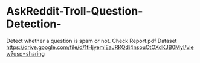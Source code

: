 # AskReddit-Troll-Question-Detection-
Detect whether a question is spam or not.
Check Report.pdf
Dataset https://drive.google.com/file/d/1tHjyemlEaJRKQdi4nsouOtOXdKJB0MyI/view?usp=sharing
